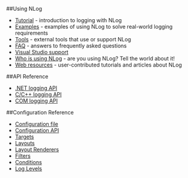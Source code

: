 ##Using NLog
* [Tutorial](wiki/Tutorial) - introduction to logging with NLog
* [Examples](wiki/Examples) - examples of using NLog to solve real-world logging requirements
* [Tools](wiki/Tools) - external tools that use or support NLog
* [FAQ](wiki/FAQ) - answers to frequently asked questions
* [Visual Studio support](wiki/Visual-Studio-support)
* [Who is using NLog](wiki/Who-Is-Using-NLog) - are you using NLog? Tell the world about it!
* [Web resources](wiki/Web-resources) - user-contributed tutorials and articles about NLog

##API Reference
* [.NET logging API](http://nlog-project.org/wiki/.NET_logging_API)
* [C/C++ logging API](http://nlog-project.org/wiki/C_logging_API)
* [COM logging API](http://nlog-project.org/wiki/COM_logging_API)

##Configuration Reference
* [Configuration file](wiki/Configuration-file)
* [Configuration API](wiki/Configuration-API)
* [Targets](wiki/Targets)
* [Layouts](wiki/Layouts)
* [Layout Renderers](wiki/Layout-renderers)
* [Filters](wiki/Filters)
* [Conditions](wiki/Conditions)
* [Log Levels](wiki/Log-levels)